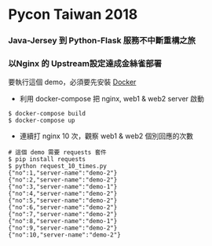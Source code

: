 # Pycon Taiwan 2018
### Java-Jersey 到 Python-Flask 服務不中斷重構之旅
### 以Nginx 的 Upstream設定達成金絲雀部署

要執行這個 demo，必須要先安裝 [Docker](https://docs.docker.com/install/)

- 利用 docker-compose 把 nginx, web1 & web2 server 啟動
```shell
$ docker-compose build
$ docker-compose up
``` 
- 連續打 nginx 10 次，觀察 web1 & web2 個別回應的次數
```shell
# 這個 demo 需要 requests 套件
$ pip install requests
$ python request_10_times.py
{"no":1,"server-name":"demo-2"}
{"no":2,"server-name":"demo-2"}
{"no":3,"server-name":"demo-1"}
{"no":4,"server-name":"demo-2"}
{"no":5,"server-name":"demo-2"}
{"no":6,"server-name":"demo-2"}
{"no":7,"server-name":"demo-2"}
{"no":8,"server-name":"demo-1"}
{"no":9,"server-name":"demo-2"}
{"no":10,"server-name":"demo-2"}
```
